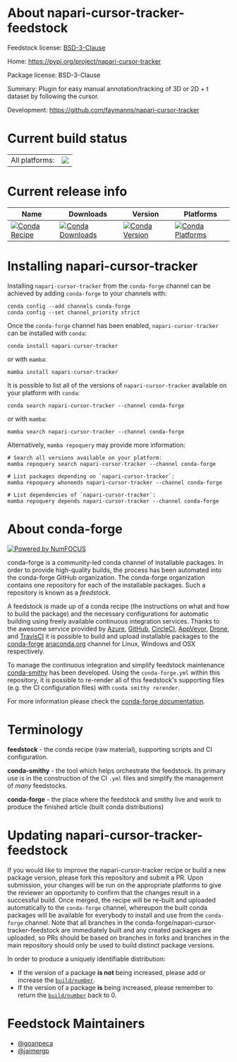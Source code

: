 About napari-cursor-tracker-feedstock
=====================================

Feedstock license: [BSD-3-Clause](https://github.com/conda-forge/napari-cursor-tracker-feedstock/blob/main/LICENSE.txt)

Home: https://pypi.org/project/napari-cursor-tracker

Package license: BSD-3-Clause

Summary: Plugin for easy manual annotation/tracking of 3D or 2D + t dataset by following the cursor.

Development: https://github.com/faymanns/napari-cursor-tracker

Current build status
====================


<table><tr><td>All platforms:</td>
    <td>
      <a href="https://dev.azure.com/conda-forge/feedstock-builds/_build/latest?definitionId=20653&branchName=main">
        <img src="https://dev.azure.com/conda-forge/feedstock-builds/_apis/build/status/napari-cursor-tracker-feedstock?branchName=main">
      </a>
    </td>
  </tr>
</table>

Current release info
====================

| Name | Downloads | Version | Platforms |
| --- | --- | --- | --- |
| [![Conda Recipe](https://img.shields.io/badge/recipe-napari--cursor--tracker-green.svg)](https://anaconda.org/conda-forge/napari-cursor-tracker) | [![Conda Downloads](https://img.shields.io/conda/dn/conda-forge/napari-cursor-tracker.svg)](https://anaconda.org/conda-forge/napari-cursor-tracker) | [![Conda Version](https://img.shields.io/conda/vn/conda-forge/napari-cursor-tracker.svg)](https://anaconda.org/conda-forge/napari-cursor-tracker) | [![Conda Platforms](https://img.shields.io/conda/pn/conda-forge/napari-cursor-tracker.svg)](https://anaconda.org/conda-forge/napari-cursor-tracker) |

Installing napari-cursor-tracker
================================

Installing `napari-cursor-tracker` from the `conda-forge` channel can be achieved by adding `conda-forge` to your channels with:

```
conda config --add channels conda-forge
conda config --set channel_priority strict
```

Once the `conda-forge` channel has been enabled, `napari-cursor-tracker` can be installed with `conda`:

```
conda install napari-cursor-tracker
```

or with `mamba`:

```
mamba install napari-cursor-tracker
```

It is possible to list all of the versions of `napari-cursor-tracker` available on your platform with `conda`:

```
conda search napari-cursor-tracker --channel conda-forge
```

or with `mamba`:

```
mamba search napari-cursor-tracker --channel conda-forge
```

Alternatively, `mamba repoquery` may provide more information:

```
# Search all versions available on your platform:
mamba repoquery search napari-cursor-tracker --channel conda-forge

# List packages depending on `napari-cursor-tracker`:
mamba repoquery whoneeds napari-cursor-tracker --channel conda-forge

# List dependencies of `napari-cursor-tracker`:
mamba repoquery depends napari-cursor-tracker --channel conda-forge
```


About conda-forge
=================

[![Powered by
NumFOCUS](https://img.shields.io/badge/powered%20by-NumFOCUS-orange.svg?style=flat&colorA=E1523D&colorB=007D8A)](https://numfocus.org)

conda-forge is a community-led conda channel of installable packages.
In order to provide high-quality builds, the process has been automated into the
conda-forge GitHub organization. The conda-forge organization contains one repository
for each of the installable packages. Such a repository is known as a *feedstock*.

A feedstock is made up of a conda recipe (the instructions on what and how to build
the package) and the necessary configurations for automatic building using freely
available continuous integration services. Thanks to the awesome service provided by
[Azure](https://azure.microsoft.com/en-us/services/devops/), [GitHub](https://github.com/),
[CircleCI](https://circleci.com/), [AppVeyor](https://www.appveyor.com/),
[Drone](https://cloud.drone.io/welcome), and [TravisCI](https://travis-ci.com/)
it is possible to build and upload installable packages to the
[conda-forge](https://anaconda.org/conda-forge) [anaconda.org](https://anaconda.org/)
channel for Linux, Windows and OSX respectively.

To manage the continuous integration and simplify feedstock maintenance
[conda-smithy](https://github.com/conda-forge/conda-smithy) has been developed.
Using the ``conda-forge.yml`` within this repository, it is possible to re-render all of
this feedstock's supporting files (e.g. the CI configuration files) with ``conda smithy rerender``.

For more information please check the [conda-forge documentation](https://conda-forge.org/docs/).

Terminology
===========

**feedstock** - the conda recipe (raw material), supporting scripts and CI configuration.

**conda-smithy** - the tool which helps orchestrate the feedstock.
                   Its primary use is in the construction of the CI ``.yml`` files
                   and simplify the management of *many* feedstocks.

**conda-forge** - the place where the feedstock and smithy live and work to
                  produce the finished article (built conda distributions)


Updating napari-cursor-tracker-feedstock
========================================

If you would like to improve the napari-cursor-tracker recipe or build a new
package version, please fork this repository and submit a PR. Upon submission,
your changes will be run on the appropriate platforms to give the reviewer an
opportunity to confirm that the changes result in a successful build. Once
merged, the recipe will be re-built and uploaded automatically to the
`conda-forge` channel, whereupon the built conda packages will be available for
everybody to install and use from the `conda-forge` channel.
Note that all branches in the conda-forge/napari-cursor-tracker-feedstock are
immediately built and any created packages are uploaded, so PRs should be based
on branches in forks and branches in the main repository should only be used to
build distinct package versions.

In order to produce a uniquely identifiable distribution:
 * If the version of a package **is not** being increased, please add or increase
   the [``build/number``](https://docs.conda.io/projects/conda-build/en/latest/resources/define-metadata.html#build-number-and-string).
 * If the version of a package **is** being increased, please remember to return
   the [``build/number``](https://docs.conda.io/projects/conda-build/en/latest/resources/define-metadata.html#build-number-and-string)
   back to 0.

Feedstock Maintainers
=====================

* [@goanpeca](https://github.com/goanpeca/)
* [@jaimergp](https://github.com/jaimergp/)


